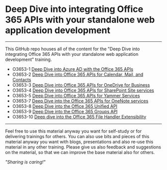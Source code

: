 # Deep Dive into integrating Office 365 APIs with your standalone web application development #

----------

This GitHub repo houses all of the content for the "Deep Dive into integrating Office 365 APIs with your standalone web application development" training.

- O3653-1 [Deep Dive into Azure AD with the Office 365 APIs](O3653-1%20Deep%20Dive%20into%20Azure%20AD%20with%20the%20Office%20365%20APIs)
- O3653-2 [Deep Dive into Office 365 APIs for Calendar, Mail, and Contacts](O3653-2%20Deep%20Dive%20into%20Office%20365%20APIs%20for%20Calendar%2C%20Mail%2C%20and%20Contacts)
- O3653-3 [Deep Dive into Office 365 APIs for OneDrive for Business](O3653-3%20Deep%20Dive%20into%20Office%20365%20APIs%20for%20OneDrive%20for%20Business)
- O3653-4 [Deep Dive into Office 365 APIs for SharePoint Site services](O3653-4%20Deep%20Dive%20into%20Office%20365%20APIs%20for%20SharePoint%20Site%20services)
- O3653-5 [Deep Dive into Office 365 APIs for Yammer Services](O3653-5%20Deep%20Dive%20into%20Office%20365%20APIs%20for%20Yammer%20Services)
- O3653-7 [Deep Dive into the Office 365 APIs for OneNote services](O3653-7%20Deep%20Dive%20into%20the%20Office%20365%20APIs%20for%20OneNote%20services)
- O3653-8 [Deep Dive into the Office 365 Unified API](O3653-8%20Deep%20Dive%20into%20the%20Office%20365%20Unified%20API)
- O3653-9 [Deep Dive into the Office 365 Groups API](O3653-9%20Deep%20dive%20into%20the%20Office%20365%20Groups%20API)
- O3653-10 [Deep dive into the Office 365 File Handler Extensibility](O3653-10%20Deep%20dive%20into%20the%20Office%20365%20File%20Handler%20Extensibility)

----------

Feel free to use this material anyway you want for self-study or for delivering trainings for others. You can also use bits and pieces of this material anyway you want with blogs, presentations and also re-use this material in any other training. Please give us also feedback and suggestions on the material, so that we can improve the base material also for others. 

*"Sharing is caring!"*